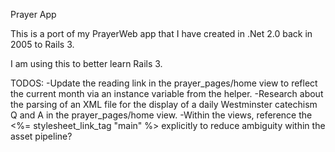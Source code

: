 Prayer App

This is a port of my PrayerWeb app that I have created in .Net 2.0 back in 2005 to Rails 3. 

I am using this to better learn Rails 3.

TODOS: 
-Update the reading link in the prayer_pages/home view to reflect the current month via an instance variable from the helper.
-Research about the parsing of an XML file for the display of a daily Westminster catechism Q and A in the prayer_pages/home view.
-Within the views, reference the <%= stylesheet_link_tag "main" %> explicitly to reduce ambiguity within the asset pipeline?
